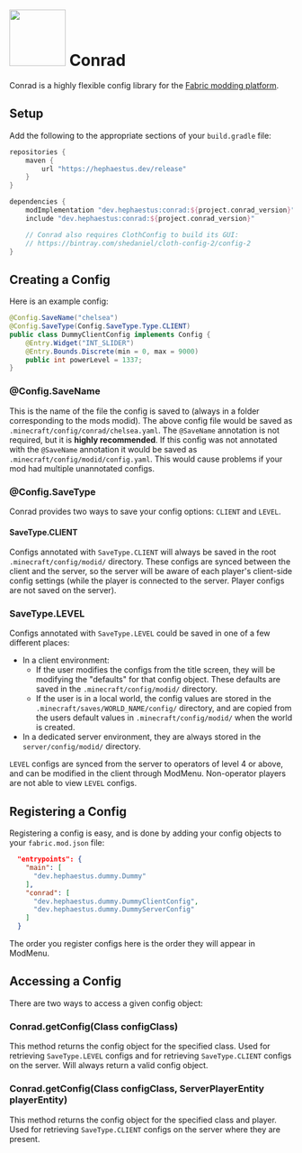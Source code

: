 # <img src="Dhttps://github.com/Hephaestus-Dev/Conrad/blob/master/Conrad.png" width=100px style="display: inline-block;"></img> Conrad
Conrad is a highly flexible config library for the [Fabric modding platform](https://fabricmc.net/).

## Setup
Add the following to the appropriate sections of your `build.gradle` file:
```groovy
repositories {
    maven {
        url "https://hephaestus.dev/release"
    }
}

dependencies {
    modImplementation "dev.hephaestus:conrad:${project.conrad_version}"
    include "dev.hephaestus:conrad:${project.conrad_version}"

    // Conrad also requires ClothConfig to build its GUI:
    // https://bintray.com/shedaniel/cloth-config-2/config-2
}
```

## Creating a Config
Here is an example config:
```java
@Config.SaveName("chelsea")
@Config.SaveType(Config.SaveType.Type.CLIENT)
public class DummyClientConfig implements Config {
	@Entry.Widget("INT_SLIDER")
	@Entry.Bounds.Discrete(min = 0, max = 9000)
	public int powerLevel = 1337;
}
```

### @Config.SaveName
This is the name of the file the config is saved to (always in a folder corresponding to the mods modid). The above config file would be saved as `.minecraft/config/conrad/chelsea.yaml`. The `@SaveName` annotation is not required, but it is **highly recommended**. If this config was not annotated with the `@SaveName` annotation it would be saved as `.minecraft/config/modid/config.yaml`. This would cause problems if your mod had multiple unannotated configs.

### @Config.SaveType
Conrad provides two ways to save your config options: `CLIENT` and `LEVEL`.

#### SaveType.CLIENT
Configs annotated with `SaveType.CLIENT` will always be saved in the root `.minecraft/config/modid/` directory. These configs are synced between the client and the server, so the server will be aware of each player's client-side config settings (while the player is connected to the server. Player configs are not saved on the server).

### SaveType.LEVEL
Configs annotated with `SaveType.LEVEL` could be saved in one of a few different places:
* In a client environment:
  * If the user modifies the configs from the title screen, they will be modifying the "defaults" for that config object. These defaults are saved in the `.minecraft/config/modid/` directory.
  * If the user is in a local world, the config values are stored in the `.minecraft/saves/WORLD_NAME/config/` directory, and are copied from the users default values in `.minecraft/config/modid/` when the world is created.
* In a dedicated server environment, they are always stored in the `server/config/modid/` directory.

`LEVEL` configs are synced from the server to operators of level 4 or above, and can be modified in the client through ModMenu. Non-operator players are not able to view `LEVEL` configs.

## Registering a Config
Registering a config is easy, and is done by adding your config objects to your `fabric.mod.json` file:
```json
  "entrypoints": {
    "main": [
      "dev.hephaestus.dummy.Dummy"
    ],
    "conrad": [
      "dev.hephaestus.dummy.DummyClientConfig",
      "dev.hephaestus.dummy.DummyServerConfig"
    ]
  }
```
The order you register configs here is the order they will appear in ModMenu.

## Accessing a Config
There are two ways to access a given config object:

### Conrad.getConfig(Class configClass)
This method returns the config object for the specified class. Used for retrieving `SaveType.LEVEL` configs and for retrieving `SaveType.CLIENT` configs on the server. Will always return a valid config object.

### Conrad.getConfig(Class configClass, ServerPlayerEntity playerEntity)
This method returns the config object for the specified class and player. Used for retrieving `SaveType.CLIENT` configs on the server where they are present.